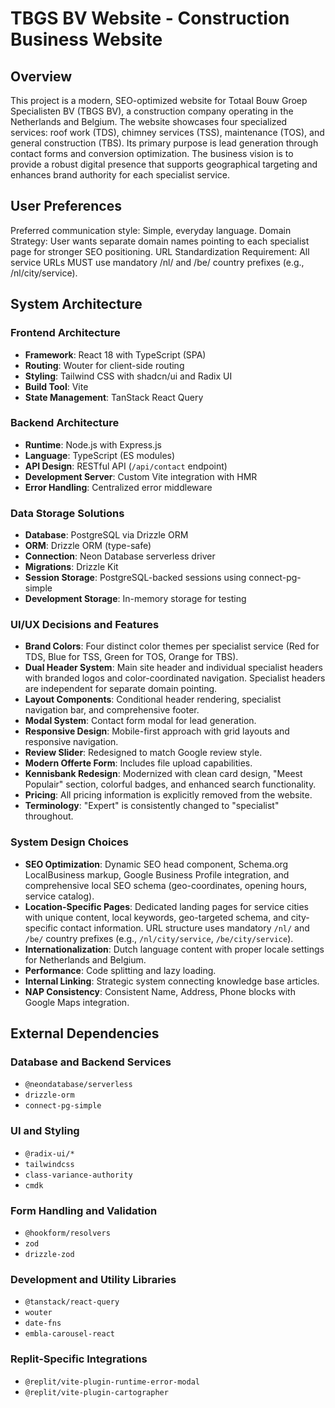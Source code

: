 # TBGS BV Website - Construction Business Website

## Overview

This project is a modern, SEO-optimized website for Totaal Bouw Groep Specialisten BV (TBGS BV), a construction company operating in the Netherlands and Belgium. The website showcases four specialized services: roof work (TDS), chimney services (TSS), maintenance (TOS), and general construction (TBS). Its primary purpose is lead generation through contact forms and conversion optimization. The business vision is to provide a robust digital presence that supports geographical targeting and enhances brand authority for each specialist service.

## User Preferences

Preferred communication style: Simple, everyday language.
Domain Strategy: User wants separate domain names pointing to each specialist page for stronger SEO positioning.
URL Standardization Requirement: All service URLs MUST use mandatory /nl/ and /be/ country prefixes (e.g., /nl/city/service).

## System Architecture

### Frontend Architecture
- **Framework**: React 18 with TypeScript (SPA)
- **Routing**: Wouter for client-side routing
- **Styling**: Tailwind CSS with shadcn/ui and Radix UI
- **Build Tool**: Vite
- **State Management**: TanStack React Query

### Backend Architecture
- **Runtime**: Node.js with Express.js
- **Language**: TypeScript (ES modules)
- **API Design**: RESTful API (`/api/contact` endpoint)
- **Development Server**: Custom Vite integration with HMR
- **Error Handling**: Centralized error middleware

### Data Storage Solutions
- **Database**: PostgreSQL via Drizzle ORM
- **ORM**: Drizzle ORM (type-safe)
- **Connection**: Neon Database serverless driver
- **Migrations**: Drizzle Kit
- **Session Storage**: PostgreSQL-backed sessions using connect-pg-simple
- **Development Storage**: In-memory storage for testing

### UI/UX Decisions and Features
- **Brand Colors**: Four distinct color themes per specialist service (Red for TDS, Blue for TSS, Green for TOS, Orange for TBS).
- **Dual Header System**: Main site header and individual specialist headers with branded logos and color-coordinated navigation. Specialist headers are independent for separate domain pointing.
- **Layout Components**: Conditional header rendering, specialist navigation bar, and comprehensive footer.
- **Modal System**: Contact form modal for lead generation.
- **Responsive Design**: Mobile-first approach with grid layouts and responsive navigation.
- **Review Slider**: Redesigned to match Google review style.
- **Modern Offerte Form**: Includes file upload capabilities.
- **Kennisbank Redesign**: Modernized with clean card design, "Meest Populair" section, colorful badges, and enhanced search functionality.
- **Pricing**: All pricing information is explicitly removed from the website.
- **Terminology**: "Expert" is consistently changed to "specialist" throughout.

### System Design Choices
- **SEO Optimization**: Dynamic SEO head component, Schema.org LocalBusiness markup, Google Business Profile integration, and comprehensive local SEO schema (geo-coordinates, opening hours, service catalog).
- **Location-Specific Pages**: Dedicated landing pages for service cities with unique content, local keywords, geo-targeted schema, and city-specific contact information. URL structure uses mandatory `/nl/` and `/be/` country prefixes (e.g., `/nl/city/service`, `/be/city/service`).
- **Internationalization**: Dutch language content with proper locale settings for Netherlands and Belgium.
- **Performance**: Code splitting and lazy loading.
- **Internal Linking**: Strategic system connecting knowledge base articles.
- **NAP Consistency**: Consistent Name, Address, Phone blocks with Google Maps integration.

## External Dependencies

### Database and Backend Services
- `@neondatabase/serverless`
- `drizzle-orm`
- `connect-pg-simple`

### UI and Styling
- `@radix-ui/*`
- `tailwindcss`
- `class-variance-authority`
- `cmdk`

### Form Handling and Validation
- `@hookform/resolvers`
- `zod`
- `drizzle-zod`

### Development and Utility Libraries
- `@tanstack/react-query`
- `wouter`
- `date-fns`
- `embla-carousel-react`

### Replit-Specific Integrations
- `@replit/vite-plugin-runtime-error-modal`
- `@replit/vite-plugin-cartographer`